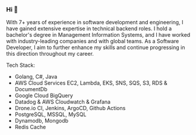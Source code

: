 ### Hi 👋

With 7+ years of experience in software development and engineering, I have gained extensive expertise in technical backend roles. I hold a bachelor's degree in Management Information Systems, and I have worked with industry-leading companies and with global teams. As a Software Developer, I aim to further enhance my skills and continue progressing in this direction throughout my career.


  Tech Stack: 

- Golang, C#, Java
- AWS Cloud Services EC2, Lambda, EKS, SNS, SQS, S3, RDS & DocumentDb
- Google Cloud BigQuery
- Datadog & AWS Cloudwatch & Grafana
- Drone.io CI, Jenkins, ArgoCD, Github Actions
- PostgreSQL, MSSQL, MySQL
- Dynamodb, Mongodb
- Redis Cache

<!--
**ilkaygenc/ilkaygenc** is a ✨ _special_ ✨ repository because its `README.md` (this file) appears on your GitHub profile.

Here are some ideas to get you started:

- 🔭 I’m currently working on ...
- 🌱 I’m currently learning ...
- 👯 I’m looking to collaborate on ...
- 🤔 I’m looking for help with ...
- 💬 Ask me about ...
- 📫 How to reach me: ...
- 😄 Pronouns: ...
- ⚡ Fun fact: ...
-->
